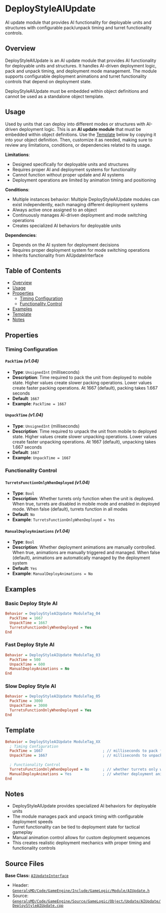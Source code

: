 # DeployStyleAIUpdate

AI update module that provides AI functionality for deployable units and structures with configurable pack/unpack timing and turret functionality controls.

## Overview

DeployStyleAIUpdate is an AI update module that provides AI functionality for deployable units and structures. It handles AI-driven deployment logic, pack and unpack timing, and deployment mode management. The module supports configurable deployment animations and turret functionality controls that depend on deployment state.

DeployStyleAIUpdate must be embedded within object definitions and cannot be used as a standalone object template.

## Usage

Used by units that can deploy into different modes or structures with AI-driven deployment logic. This is an **AI update module** that must be embedded within object definitions. Use the [Template](#template) below by copying it into your object definition. Then, customize it as needed, making sure to review any limitations, conditions, or dependencies related to its usage.

**Limitations**:
- Designed specifically for deployable units and structures
- Requires proper AI and deployment systems for functionality
- Cannot function without proper update and AI systems
- Deployment operations are limited by animation timing and positioning

**Conditions**:
- Multiple instances behavior: Multiple DeployStyleAIUpdate modules can exist independently, each managing different deployment systems
- Always active once assigned to an object
- Continuously manages AI-driven deployment and mode switching operations
- Creates specialized AI behaviors for deployable units

**Dependencies**:
- Depends on the AI system for deployment decisions
- Requires proper deployment system for mode switching operations
- Inherits functionality from AIUpdateInterface

## Table of Contents

- [Overview](#overview)
- [Usage](#usage)
- [Properties](#properties)
  - [Timing Configuration](#timing-configuration)
  - [Functionality Control](#functionality-control)
- [Examples](#examples)
- [Template](#template)
- [Notes](#notes)

## Properties

### Timing Configuration

#### `PackTime` *(v1.04)*
- **Type**: `UnsignedInt` (milliseconds)
- **Description**: Time required to pack the unit from deployed to mobile state. Higher values create slower packing operations. Lower values create faster packing operations. At 1667 (default), packing takes 1.667 seconds
- **Default**: `1667`
- **Example**: `PackTime = 1667`

#### `UnpackTime` *(v1.04)*
- **Type**: `UnsignedInt` (milliseconds)
- **Description**: Time required to unpack the unit from mobile to deployed state. Higher values create slower unpacking operations. Lower values create faster unpacking operations. At 1667 (default), unpacking takes 1.667 seconds
- **Default**: `1667`
- **Example**: `UnpackTime = 1667`

### Functionality Control

#### `TurretsFunctionOnlyWhenDeployed` *(v1.04)*
- **Type**: `Bool`
- **Description**: Whether turrets only function when the unit is deployed. When true, turrets are disabled in mobile mode and enabled in deployed mode. When false (default), turrets function in all modes
- **Default**: `No`
- **Example**: `TurretsFunctionOnlyWhenDeployed = Yes`

#### `ManualDeployAnimations` *(v1.04)*
- **Type**: `Bool`
- **Description**: Whether deployment animations are manually controlled. When true, animations are manually triggered and managed. When false (default), animations are automatically managed by the deployment system
- **Default**: `Yes`
- **Example**: `ManualDeployAnimations = No`

## Examples

### Basic Deploy Style AI
```ini
Behavior = DeployStyleAIUpdate ModuleTag_04
  PackTime = 1667
  UnpackTime = 1667
  TurretsFunctionOnlyWhenDeployed = Yes
End
```

### Fast Deploy Style AI
```ini
Behavior = DeployStyleAIUpdate ModuleTag_03
  PackTime = 500
  UnpackTime = 600
  ManualDeployAnimations = No
End
```

### Slow Deploy Style AI
```ini
Behavior = DeployStyleAIUpdate ModuleTag_05
  PackTime = 3000
  UnpackTime = 3000
  TurretsFunctionOnlyWhenDeployed = Yes
End
```

## Template

```ini
Behavior = DeployStyleAIUpdate ModuleTag_XX
  ; Timing Configuration
  PackTime = 1667                           ; // milliseconds to pack from deployed to mobile *(v1.04)*
  UnpackTime = 1667                         ; // milliseconds to unpack from mobile to deployed *(v1.04)*
  
  ; Functionality Control
  TurretsFunctionOnlyWhenDeployed = No      ; // whether turrets only work when deployed *(v1.04)*
  ManualDeployAnimations = Yes              ; // whether deployment animations are manual *(v1.04)*
End
```

## Notes

- DeployStyleAIUpdate provides specialized AI behaviors for deployable units
- The module manages pack and unpack timing with configurable deployment speeds
- Turret functionality can be tied to deployment state for tactical gameplay
- Manual animation control allows for custom deployment sequences
- This creates realistic deployment mechanics with proper timing and functionality controls

## Source Files

**Base Class:** [`AIUpdateInterface`](../../GeneralsMD/Code/GameEngine/Include/GameLogic/Module/AIUpdate.h)

- Header: [`GeneralsMD/Code/GameEngine/Include/GameLogic/Module/AIUpdate.h`](../../GeneralsMD/Code/GameEngine/Include/GameLogic/Module/AIUpdate.h)
- Source: [`GeneralsMD/Code/GameEngine/Source/GameLogic/Object/Update/AIUpdate/DeployStyleAIUpdate.cpp`](../../GeneralsMD/Code/GameEngine/Source/GameLogic/Object/Update/AIUpdate/DeployStyleAIUpdate.cpp)
